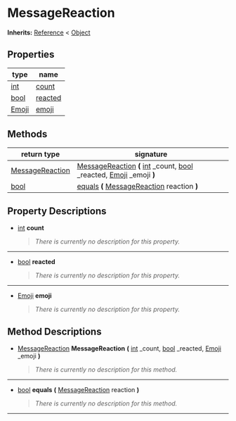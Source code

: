   
# MessageReaction
  
**Inherits:** [Reference](https://docs.godotengine.org/en/3.5/classes/class_reference.html) < [Object](https://docs.godotengine.org/en/3.5/classes/class_object.html)  
  
  
## Properties
  
| type                                                                | name                         |
|---------------------------------------------------------------------|------------------------------|
| [int](https://docs.godotengine.org/en/3.5/classes/class_int.html)   | [count](#property-count)     |
| [bool](https://docs.godotengine.org/en/3.5/classes/class_bool.html) | [reacted](#property-reacted) |
| [Emoji](./class_emoji.md)                                           | [emoji](#property-emoji)     |  
  
## Methods
  
| return type                                                         | signature                                                                                                                                                                                                                                          |
|---------------------------------------------------------------------|----------------------------------------------------------------------------------------------------------------------------------------------------------------------------------------------------------------------------------------------------|
| [MessageReaction](./class_messagereaction.md)                       | [MessageReaction](#method-MessageReaction) **(** [int](https://docs.godotengine.org/en/3.5/classes/class_int.html) \_count, [bool](https://docs.godotengine.org/en/3.5/classes/class_bool.html) \_reacted, [Emoji](./class_emoji.md) \_emoji **)** |
| [bool](https://docs.godotengine.org/en/3.5/classes/class_bool.html) | [equals](#method-equals) **(** [MessageReaction](./class_messagereaction.md) reaction **)**                                                                                                                                                        |  
  
## Property Descriptions
  
- <a name="property-count"></a>[int](https://docs.godotengine.org/en/3.5/classes/class_int.html) **count**  
  
	> *There is currently no description for this property.*  
________________

- <a name="property-reacted"></a>[bool](https://docs.godotengine.org/en/3.5/classes/class_bool.html) **reacted**  
  
	> *There is currently no description for this property.*  
________________

- <a name="property-emoji"></a>[Emoji](./class_emoji.md) **emoji**  
  
	> *There is currently no description for this property.*
  
  
## Method Descriptions
  
- <a name="method-MessageReaction"></a>[MessageReaction](./class_messagereaction.md) **MessageReaction** **(** [int](https://docs.godotengine.org/en/3.5/classes/class_int.html) \_count, [bool](https://docs.godotengine.org/en/3.5/classes/class_bool.html) \_reacted, [Emoji](./class_emoji.md) \_emoji **)**  
  
	> *There is currently no description for this method.*  
________________

- <a name="method-equals"></a>[bool](https://docs.godotengine.org/en/3.5/classes/class_bool.html) **equals** **(** [MessageReaction](./class_messagereaction.md) reaction **)**  
  
	> *There is currently no description for this method.*  
________________

  
